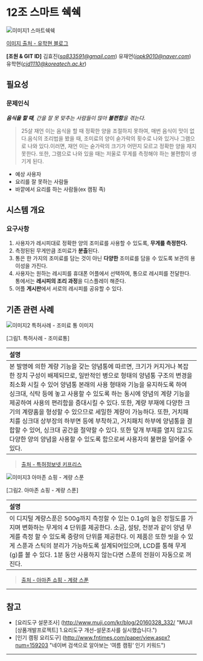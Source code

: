 12조 스마트 쉑쉑
=============================================================
![이미지1 스마트쉑쉑](http://blogfiles.naver.net/MjAxNjExMTZfMTA2/MDAxNDc5MjkyNTEzODYz.VijYQT78SuLeslOCVC_lBjFUnXMwn6SvWo83gGV7eocg.aXnknam3cioBmiZassjvKfNvBLQQffC7EQTziE-e21Ug.JPEG.dbgkrgus1/KakaoTalk_20161116_184547403.jpg)

[이미지 출처 - 유학현 블로그](http://blog.naver.com/dbgkrgus1/220863351742)


**[조원 & GIT ID]**
김효진(*sa833591@gmail.com*)
유재언(*iopk9010@naver.com*)
유학현(*cjd1110@koreatech.ac.kr*)



필요성
---------------------
### 문제인식
_**음식을 할 때**, 간을 잘 못 맞추는 사람들이 많아 **불편함**을 겪는다._
 > 25살 재언 이는 음식을 할 때 정확한 양을 조절하지 못하여, 매번 음식이 맛이 없다.음식의 조리법을 봤을 때, 조미료의 양이 숟가락의 횟수로 나와 있거나 그램으로 나와 있다.이러면, 재언 이는 숟가락의 크기가 어떤지 모르고 정확한 양을 재지 못한다. 또한, 그램으로 나와 있을 때는 저울로 무게를 측정해야 하는 불편함이 생기게 된다.
 
  * 예상 사용자
* 요리를 잘 못하는 사람들
* 바깥에서 요리를 하는 사람들(ex 캠핑 족)


시스템 개요
---------------------
### 요구사항
 1. 사용자가 레시피대로 정확한 양의 조미료를 사용할 수 있도록, **무게를 측정한다.** 
 2. 측정된된 무게만큼 조미료가 **분출**된다. 
 3. 통은 한 가지의 조미료를 담는 것이 아닌 **다양한** 조미료를 담을 수 있도록 보관의 용이성을 가진다. 
 4. 사용자는 원하는 레시피를 휴대폰 어플에서 선택하여, 통으로 레시피를 전달한다. 통에서는 **레시피의 조리 과정**을 디스플레이 해준다. 
 5. 어플 **게시판**에서 서로의 레시피를 공유할 수 있다.



기존 관련 사례
---------------------

![이미지2 특허사례 - 조미료 통 이미지](http://blogfiles.naver.net/MjAxNjExMTZfMTEx/MDAxNDc5MjkyNjI5NTgw.zj82x7kf2sBHd2IQXTsH7KIsLz5n3E5Tajrl_txGZAIg.1WzV-XPP6U3xtm4giHP2Tx1G9F9uhvUODepvRGe-z9Qg.JPEG.dbgkrgus1/measure2.JPG " 계량기능을 갖는 용기(CONTAINER HAVING MEASURING FUNCTION)")

[그림1. 특허사례 - 조미료통]

|     **설명**   |
| :-----------  |
| 본 발명에 의한 계량 기능을 갖는 양념통에 따르면, 크기가 커지거나 복잡한 장치 구성이 배제되므로, 일반적인 병으로 형태의 양념통 구조의 변경을 최소화 시킬 수 있어 양념통 본래의 사용 형태와 기능을 유지하도록 하여 싱크대, 식탁 등에 놓고 사용할 수 있도록 하는 동시에 양념의 계량 기능을 제공하여 사용의 편리함을 증대시킬 수 있다. 또한, 계량 부재에 다양한 크기의 계량홈을 형성할 수 있으므로 세밀한 계량이 가능하다. 또한, 거치패치를 싱크대 상부장의 하부면 등에 부착하고, 거치패치 하부에 양념통을 결합할 수 있어, 싱크대 공간을 절약할 수 있다. 또한 덮개 부재를 열지 않고도 다양한 양의 양념을 사용할 수 있도록 함으로써 사용자의 불편을 덜어줄 수 있다.|
>[출처 - 특허정보넷 키프리스][1]


![이미지3 아마존 쇼핑 - 계량 스푼](http://macrostacks.com/wp-content/uploads/2016/06/Digital-Measuring-Spoon-2.png "아마존 쇼핑 - 계량 스푼)")

[그림2. 아마존 쇼핑 - 계량 스푼]

|     **설명**   |
| :-----------  |
|  이 디지털 계량스푼은 500g까지 측정할 수 있는 0.1g의 높은 정밀도를 가지며 변화하는 무게의 4 단위를 제공한다. 소금, 설탕, 전분과 같이 양념 무게를 측정 할 수 있도록 중량의 단위를 제공한다. 이 제품은 또한 씻을 수 있게 스푼과 스틱의 분리가 가능하도록 설계되어있으며, LCD를 통해 무게(g)를 볼 수 있다. 1분 동안 사용하지 않는다면 스푼의 전원이 자동으로 꺼진다.|
>[출처 - 아마존 쇼핑 - 계량 스푼][2]

----------------

참고
-------------
* [요리도구 설문조사] (http://www.muji.com/kr/blog/20160328_332/ "MUJI [상품개발프로젝트] 1.요리도구 개선-설문조사를 실시했습니다.")
* [인기 캠핑 요리도구] (http://www.fntimes.com/paper/view.aspx?num=159203 "네이버 검색으로 알아보는 ‘여름 캠핑’ 인기 키워드")

[1]: http://kportal.kipris.or.kr/kportal/search/total_search.do "특허사례 - 조미료 통"
[2]: https://www.amazon.com/HuntGold-Digital-Kitchen-Electric-Measuring/dp/B010CL5T16/ref=pd_sbs_79_4?_encoding=UTF8&pd_rd_i=B010CL5T16&pd_rd_r=8THVJFDEP798VH6PN09X&pd_rd_w=1ARdb&pd_rd_wg=4FHDA&psc=1&refRID=8THVJFDEP798VH6PN09X/ "아마존 쇼핑 - 계량 스푼"

----------------


